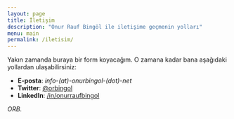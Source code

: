 ```yaml
---
layout: page
title: İletişim
description: "Onur Rauf Bingöl ile iletişime geçmenin yolları"
menu: main
permalink: /iletisim/
---
```


Yakın zamanda buraya bir form koyacağım. O zamana kadar bana aşağıdaki yollardan ulaşabilirsiniz:

* **E-posta**: *info-(at)-onurbingol-(dot)-net*
* **Twitter**: [@orbingol](https://twitter.com/orbingol)
* **LinkedIn**: [/in/onurraufbingol](https://tr.linkedin.com/in/onurraufbingol)

_ORB._
